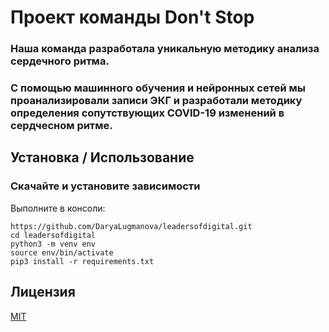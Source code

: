 # Проект команды Don't Stop
### Наша команда разработала уникальную методику анализа сердечного ритма. 
### С помощью машинного обучения и нейронных сетей мы проанализировали записи ЭКГ и разработали методику определения сопутствующих COVID-19 изменений в сердчесном ритме.

## Установка / Использование 
### Скачайте и установите зависимости
Выполните в консоли:
```
https://github.com/DaryaLugmanova/leadersofdigital.git
cd leadersofdigital
python3 -m venv env
source env/bin/activate
pip3 install -r requirements.txt
```

## Лицензия
[MIT](https://choosealicense.com/licenses/mit/)
